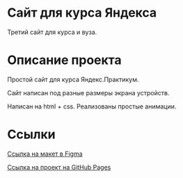 # Сайт для курса Яндекса
Третий сайт для курса и вуза.

# Описание проекта

Простой сайт для курса Яндекс.Практикум.

Сайт написан под разные размеры экрана устройств.

Написан на html + css. Реализованы простые анимации.

# Ссылки

[Ссылка на макет в Figma](https://www.figma.com/design/sO8EWhFkQ5YpOwk3rONJ8I/Sprint-3_-Russia-_-desktop-%2B-mobile-(Copy)?node-id=28503-0&node-type=canvas&t=WSTmgR9HNEF8vPvD-0)

[Ссылка на проект на GitHub Pages](https://lomowg.github.io/PracticumSiteRTM/)
